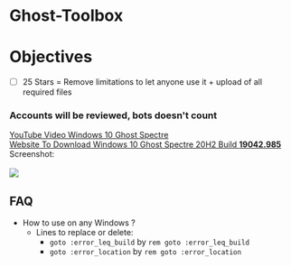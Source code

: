 # Ghost-Toolbox

# Objectives
- [ ] 25 Stars = Remove limitations to let anyone use it + upload of all required files

<h3>Accounts will be reviewed, bots doesn't count</h3>

[YouTube Video Windows 10 Ghost Spectre](https://www.youtube.com/watch?v=B-P1u2LmShc)<br>[Website To Download Windows 10 Ghost Spectre 20H2 Build <strong>19042.985</strong>](http://ghostspectre.the-ninja.jp/20H2.X64.html)<br>Screenshot:<br><br>![](https://i.imgur.com/z0kaYA4.png)

## FAQ

- How to use on any Windows ?
  - Lines to replace or delete:
    - `goto :error_leq_build` by `rem goto :error_leq_build`
    - `goto :error_location` by `rem goto :error_location`
 
